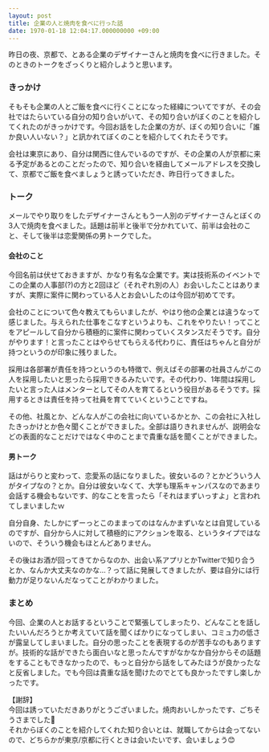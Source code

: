 ```yaml
---
layout: post
title: 企業の人と焼肉を食べに行った話
date: 1970-01-18 12:04:17.000000000 +09:00
---
```

昨日の夜、京都で、とある企業のデザイナーさんと焼肉を食べに行きました。そのときのトークをざっくりと紹介しようと思います。

### きっかけ
そもそも企業の人とご飯を食べに行くことになった経緯についてですが、その会社ではたらいている自分の知り合いがいて、その知り合いがぼくのことを紹介してくれたのがきっかけです。今回お話をした企業の方が、ぼくの知り合いに「誰か良い人いない？」と訊かれてぼくのことを紹介してくれたそうです。

会社は東京にあり、自分は関西に住んでいるのですが、その企業の人が京都に来る予定があるとのことだったので、知り合いを経由してメールアドレスを交換して、京都でご飯を食べましょうと誘っていただき、昨日行ってきました。

### トーク
メールでやり取りをしたデザイナーさんともう一人別のデザイナーさんとぼくの3人で焼肉を食べました。話題は前半と後半で分かれていて、前半は会社のこと、そして後半は恋愛関係の男トークでした。

#### 会社のこと
今回名前は伏せておきますが、かなり有名な企業です。実は技術系のイベントでこの企業の人事部(?)の方と2回ほど（それぞれ別の人）お会いしたことはありますが、実際に案件に関わっている人とお会いしたのは今回が初めてです。

会社のことについて色々教えてもらいましたが、やはり他の企業とは違うなって感じました。与えられた仕事をこなすというよりも、これをやりたい！ってことをアピールして自分から積極的に案件に関わっていくスタンスだそうです。自分がやります！と言ったことはやらせてもらえる代わりに、責任はちゃんと自分が持つというのが印象に残りました。

採用は各部署が責任を持つというのも特徴で、例えばその部署の社員さんがこの人を採用したいと思ったら採用できるみたいです。その代わり、1年間は採用したいと言った人はメンターとしてその人を育てるという役目があるそうです。採用するときは責任を持って社員を育てていくということですね。

その他、社風とか、どんな人がこの会社に向いているかとか、この会社に入社したきっかけとか色々聞くことができました。全部は語りきれませんが、説明会などの表面的なことだけではなく中のことまで貴重な話を聞くことができました。

#### 男トーク
話はがらりと変わって、恋愛系の話になりました。彼女いるの？とかどういう人がタイプなの？とか。自分は彼女いなくて、大学も理系キャンパスなのであまり会話する機会もないです、的なことを言ったら「それはまずいっすよ」と言われてしまいましたｗ

自分自身、たしかにずーっとこのままってのはなんかまずいなとは自覚しているのですが、自分から人に対して積極的にアクションを取る、というタイプではないので、そういう機会もほとんどありません。

その後はお酒が回ってきてからなのか、出会い系アプリとかTwitterで知り合うとか、なんか大丈夫なのかな…？って話に発展してきましたが、要は自分には行動力が足りないんだなってことがわかりました。

### まとめ
今回、企業の人とお話するということで緊張してしまったり、どんなことを話したいいんだろうとか考えていて話を聞くばかりになってしまい、コミュ力の低さが露呈してしまいました。自分の思ったことを表現するのが苦手なのもありますが。技術的な話ができたら面白いなと思ったんですがなかなか自分からその話題をすることもできなかったので、もっと自分から話をしてみたほうが良かったなと反省しました。でも今回は貴重な話を聞けたのでとても良かったですし楽しかったです。

【謝辞】  
今回は誘っていただきありがとうございました。焼肉おいしかったです、ごちそうさまでした🙏  
それからぼくのことを紹介してくれた知り合いとは、就職してからは会ってないので、どちらかが東京/京都に行くときは会いたいです、会いましょう😊
